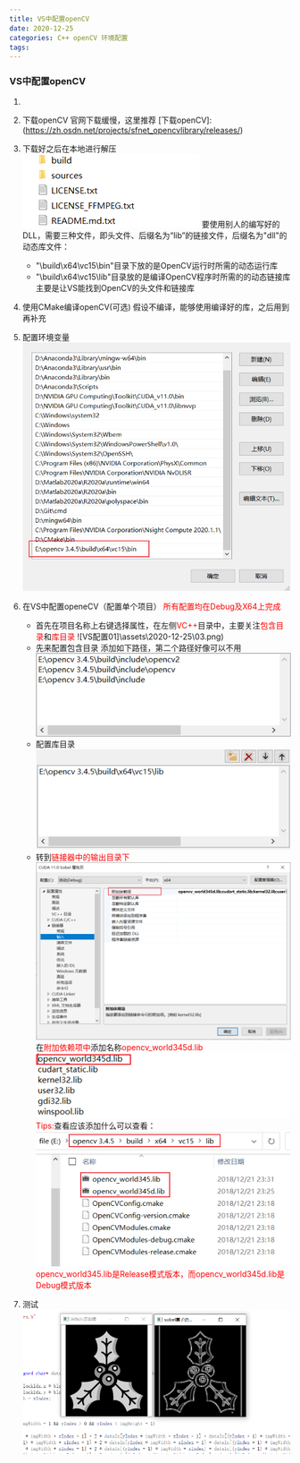 ```yaml
---
title: VS中配置openCV
date: 2020-12-25
categories: C++ openCV 环境配置
tags:
---
```


### VS中配置openCV

1. [了解openCV版本]: (https://www.cnblogs.com/shine-lee/p/9884551.html)

2. 下载openCV
   官网下载缓慢，这里推荐
   [下载openCV]: (https://zh.osdn.net/projects/sfnet_opencvlibrary/releases/)

3. 下载好之后在本地进行解压
   ![解压](/assets/2020-12-25/01.png)
   要使用别人的编写好的DLL，需要三种文件，即头文件、后缀名为“lib”的链接文件，后缀名为"dll"的动态库文件：
   - "\build\x64\vc15\bin"目录下放的是OpenCV运行时所需的动态运行库
   - "\build\x64\vc15\lib"目录放的是编译OpenCV程序时所需的的动态链接库
   主要是让VS能找到OpenCV的头文件和链接库

4. 使用CMake编译openCV(可选)
   假设不编译，能够使用编译好的库，之后用到再补充

5. 配置环境变量
   ![环境变量](\assets\2020-12-25\02.png)

6. 在VS中配置openeCV（配置单个项目）
   <font color="red">所有配置均在Debug及X64上完成</font>
   - 首先在项目名称上右键选择属性，在左侧<font color="red">VC++</font>目录中，主要关注<font color="red">包含目录</font>和<font color="red">库目录</font>
     ![VS配置01]\assets\2020-12-25\03.png)
   - 先来配置包含目录
     添加如下路径，第二个路径好像可以不用
     ![VS配置02](\assets\2020-12-25\04.png)
   - 配置库目录
     ![VS配置03](\assets\2020-12-25\05.png)
   - 转到<font color="red">链接器中的输出目录下</font>
     ![VS配置04](\assets\2020-12-25\06.png)
     在<font color="red">附加依赖项中</font>添加名称<font color="red">opencv_world345d.lib</font>
     ![VS配置05](\assets\2020-12-25\07.png)
     <font color="red">Tips:</font>查看应该添加什么可以查看：
     ![VS配置06](\assets\2020-12-25\08.png)
     <font color="red">opencv_world345.lib是Release模式版本，而opencv_world345d.lib是Debug模式版本</font>

7. 测试
![测试](\assets\2020-12-25\09.png)





